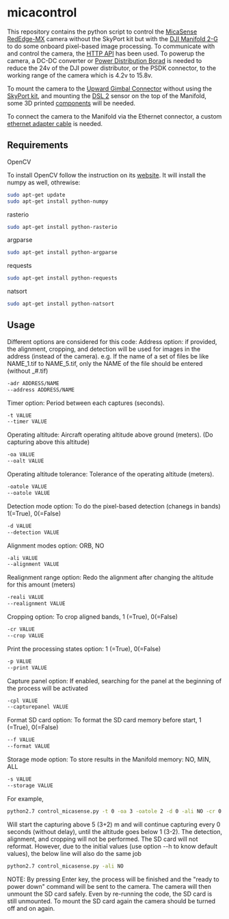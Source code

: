 # micacontrol
This repository contains the python script to control the [MicaSense RedEdge-MX](https://micasense.com/rededge-mx/) camera without the SkyPort kit but with the [DJI Manifold 2-G](https://www.dji.com/ca/manifold-2) to do some onboard pixel-based image processing. To communicate with and control the camera, the [HTTP API](http://micasense.github.io/rededge-api/api/http.html) has been used. To powerup the camera, a DC-DC converter or [Power Distribution Borad](https://www.amazon.ca/s?k=power+distribution+board+bec+6s&dc&ref=a9_sc_1) is needed to reduce the 24v of the DJI power distributor, or the PSDK connector, to the working range of the camera which is 4.2v to 15.8v.

To mount the camera to the [Upward Gimbal Connector](https://m.dji.com/ca/product/m300-upward-gimbal-connector) without using the [SkyPort kit](https://micasense.com/dji-skyport-kits/), and mounting the [DSL 2](https://micasense.com/shop/DLS-2-p121781107) sensor on the top of the Manifold, some 3D printed [components](https://github.com/Ehsan67m/micacontrol/blob/main/Mounting.zip) will be needed.

To connect the camera to the Manifold via the Ethernet connector, a custom [ethernet adapter cable](https://support.micasense.com/hc/en-us/articles/360044274294-How-to-create-an-ethernet-adapter-cable-for-RedEdge-M-MX) is needed.

## Requirements
OpenCV

To install OpenCV follow the instruction on its [website](https://docs.opencv.org/master/d2/de6/tutorial_py_setup_in_ubuntu.html). It will install the numpy as well, othrewise:
```bash
sudo apt-get update
sudo apt-get install python-numpy
```
rasterio
```bash
sudo apt-get install python-rasterio
```
argparse
```bash
sudo apt-get install python-argparse
```
requests
```bash
sudo apt-get install python-requests
```
natsort
```bash
sudo apt-get install python-natsort
```

## Usage
Different options are considered for this code:
Address option: if provided, the alignment, cropping, and detection will be used for images in the address (instead of the camera). e.g. If the name of a set of files be like NAME_1.tif to NAME_5.tif, only the NAME of the file should be entered (without _#.tif)
```bash
-adr ADDRESS/NAME
--address ADDRESS/NAME
```
Timer option: Period between each captures (seconds).
```bash
-t VALUE
--timer VALUE
```
Operating altitude: Aircraft operating altitude above ground (meters). (Do capturing above this altitude)
```bash
-oa VALUE
--oalt VALUE
```
Operating altitude tolerance: Tolerance of the operating altitude (meters).
```bash
-oatole VALUE
--oatole VALUE
```
Detection mode option: To do the pixel-based detection (chanegs in bands) 1(=True), 0(=False)
```bash
-d VALUE
--detection VALUE
```
Alignment modes option: ORB, NO
```bash
-ali VALUE
--alignment VALUE
```
Realignment range option: Redo the alignment after changing the altitude for this amount (meters)
```bash
-reali VALUE
--realignment VALUE
```
Cropping option: To crop aligned bands, 1 (=True), 0(=False)
```bash
-cr VALUE
--crop VALUE
```
Print the processing states option: 1 (=True), 0(=False)
```bash
-p VALUE
--print VALUE
```
Capture panel option: If enabled, searching for the panel at the beginning of the process will be activated
```bash
-cpl VALUE
--capturepanel VALUE
```
Format SD card option: To format the SD card memory before start, 1 (=True), 0(=False)
```bash
--f VALUE
--format VALUE
```
Storage mode option: To store results in the Manifold memory: NO, MIN, ALL
```bash
-s VALUE
--storage VALUE
```

For example,
```bash
python2.7 control_micasense.py -t 0 -oa 3 -oatole 2 -d 0 -ali NO -cr 0 -f 0
```
Will start the capturing above 5 (3+2) m and will continue capturing every 0 seconds (without delay), until the altitude goes below 1 (3-2). The detection, alignment, and cropping will not be performed. The SD card will not reformat. However, due to the initial values (use option --h to know default values), the below line will also do the same job
```bash
python2.7 control_micasense.py -ali NO
```

NOTE: By pressing Enter key, the process will be finished and the "ready to power down" command will be sent to the camera. The camera will then unmount the SD card safely. Even by re-running the code, the SD card is still unmounted. To mount the SD card again the camera should be turned off and on again.
